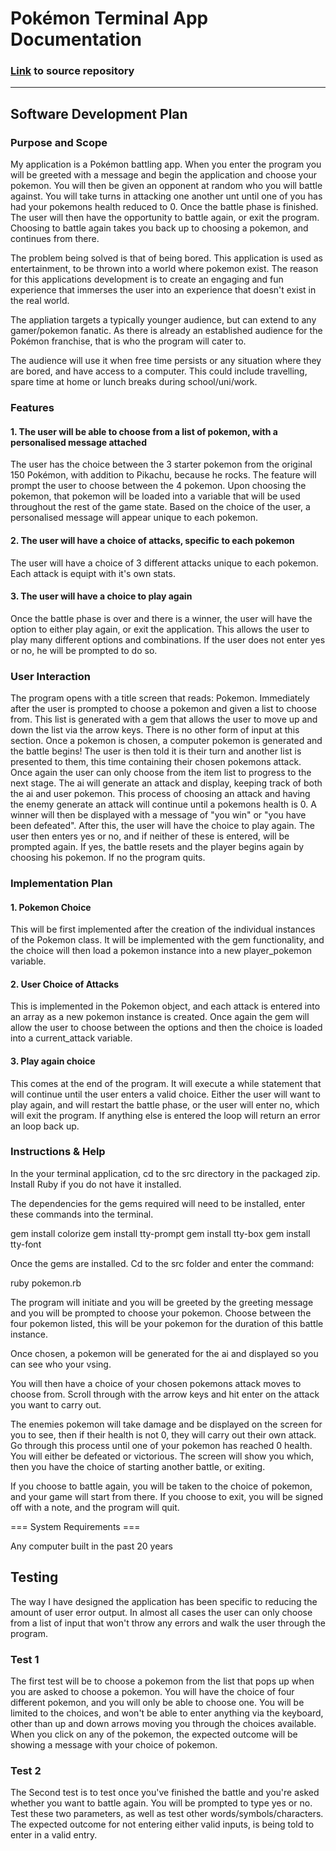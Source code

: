 # Pokémon Terminal App Documentation
### [Link](https://github.com/GregM1991/pokemonApp) to source repository
---
## Software Development Plan 
### Purpose and Scope
My application is a Pokémon battling app. When you enter the program you will be greeted with a message and begin the application and choose your pokemon. 
You will then be given an opponent at random who you will battle against. You will take turns in attacking one another unt until one of you has had your pokemons health reduced to 0. 
Once the battle phase is finished. The user will then have the opportunity to battle again, or exit the program. Choosing to battle again takes you back up to choosing a pokemon, and continues from there.

The problem being solved is that of being bored. This application is used as entertainment, to be thrown into a world where pokemon exist. The reason for this applications development is to create an engaging and fun experience that immerses the user into an experience that doesn't exist in the real world.

The appliation targets a typically younger audience, but can extend to any gamer/pokemon fanatic. As there is already an established audience for the Pokémon franchise, that is who the program will cater to.

The audience will use it when free time persists or any situation where they are bored, and have access to a computer. This could include travelling, spare time at home or lunch breaks during school/uni/work.

### Features
#### 1. The user will be able to choose from a list of pokemon, with a personalised message attached
The user has the choice between the 3 starter pokemon from the original 150 Pokémon, with addition to Pikachu, because he rocks. The feature will prompt the user to choose between the 4 pokemon. Upon choosing the pokemon, that pokemon will be loaded into a variable that will be used throughout the rest of the game state.
Based on the choice of the user, a personalised message will appear unique to each pokemon.
#### 2. The user will have a choice of attacks, specific to each pokemon
The user will have a choice of 3 different attacks unique to each pokemon. Each attack is equipt with it's own stats.
#### 3. The user will have a choice to play again
Once the battle phase is over and there is a winner, the user will have the option to either play again, or exit the application. This allows the user to play many different options and combinations. If the user does not enter yes or no, he will be prompted to do so.

### User Interaction
The program opens with a title screen that reads: Pokemon. Immediately after the user is prompted to choose a pokemon and given a list to choose from. This list is generated with a gem that allows the user to move up and down the list via the arrow keys. There is no other form of input at this section.
Once a pokemon is chosen, a computer pokemon is generated and the battle begins!
The user is then told it is their turn and another list is presented to them, this time containing their chosen pokemons attack. Once again the user can only choose from the item list to progress to the next stage.
The ai will generate an attack and display, keeping track of both the ai and user pokemon. 
This process of choosing an attack and having the enemy generate an attack will continue until a pokemons health is 0.
A winner will then be displayed with a message of "you win" or "you have been defeated".
After this, the user will have the choice to play again. The user then enters yes or no, and if neither of these is entered, will be prompted again. If yes, the battle resets and the player begins again by choosing his pokemon. If no the program quits.

### Implementation Plan
#### 1. Pokemon Choice
This will be first implemented after the creation of the individual instances of the Pokemon class. It will be implemented with the gem functionality, and the choice will then load a pokemon instance into a new player_pokemon variable.

#### 2. User Choice of Attacks
This is implemented in the Pokemon object, and each attack is entered into an array as a new pokemon instance is created. Once again the gem will allow the user to choose between the options and then the choice is loaded into a current_attack variable.

#### 3. Play again choice
This comes at the end of the program. It will execute a while statement that will continue until the user enters a valid choice. Either the user will want to play again, and will restart the battle phase, or the user will enter no, which will exit the program. If anything else is entered the loop will return an error an loop back up.

### Instructions & Help
In the your terminal application, cd to the src directory in the packaged zip. Install Ruby if you do not have it installed.

The dependencies for the gems required will need to be installed, enter these commands into the terminal. 

gem install colorize
gem install tty-prompt
gem install tty-box
gem install tty-font

Once the gems are installed. Cd to the src folder and enter the command: 

ruby pokemon.rb

The program will initiate and you will be greeted by the greeting message and you will be prompted to choose your pokemon. Choose between the four pokemon listed, this will be your pokemon for the duration of this battle instance.

Once chosen, a pokemon will be generated for the ai and displayed so you can see who your vsing.

You will then have a choice of your chosen pokemons attack moves to choose from. Scroll through with the arrow keys and hit enter on the attack you want to carry out.

The enemies pokemon will take damage and be displayed on the screen for you to see, then if their health is not 0, they will carry out their own attack.
Go through this process until one of your pokemon has reached 0 health.
You will either be defeated or victorious. The screen will show you which, then you have the choice of starting another battle, or exiting.

If you choose to battle again, you will be taken to the choice of pokemon, and your game will start from there. If you choose to exit, you will be signed off with a note, and the program will quit.

=== System Requirements ===

Any computer built in the past 20 years

## Testing

The way I have designed the application has been specific to reducing the amount of user error output. In almost all cases the user can only choose from a list of input that won't throw any errors and walk the user through the program. 

### Test 1

The first test will be to choose a pokemon from the list that pops up when you are asked to choose a pokemon. You will have the choice of four different pokemon, and you will only be able to choose one.
You will be limited to the choices, and won't be able to enter anything via the keyboard, other than up and down arrows moving you through the choices available. When you click on any of the pokemon, the expected outcome will be showing a message with your choice of pokemon.

### Test 2

The Second test is to test once you've finished the battle and you're asked whether you want to battle again. You will be prompted to type yes or no. Test these two parameters, as well as test other words/symbols/characters. The expected outcome for not entering either valid inputs, is being told to enter in a valid entry.


